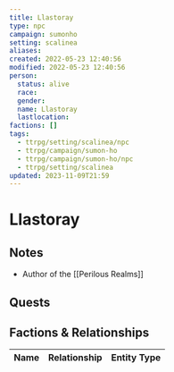 ```yaml
---
title: Llastoray
type: npc
campaign: sumonho
setting: scalinea
aliases: 
created: 2022-05-23 12:40:56
modified: 2022-05-23 12:40:56
person:
  status: alive
  race: 
  gender: 
  name: Llastoray
  lastlocation: 
factions: []
tags:
  - ttrpg/setting/scalinea/npc
  - ttrpg/campaign/sumon-ho
  - ttrpg/campaign/sumon-ho/npc
  - ttrpg/setting/scalinea
updated: 2023-11-09T21:59
---
```


# Llastoray

## Notes

- Author of the [[Perilous Realms]]

## Quests


## Factions & Relationships
| Name | Relationship | Entity Type |
| ---- |:------------:| ----------- |
